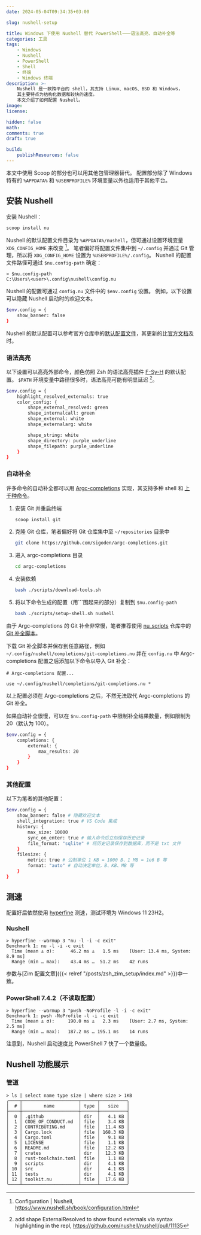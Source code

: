 ```yaml
---
date: 2024-05-04T09:34:35+03:00

slug: nushell-setup

title: Windows 下使用 Nushell 替代 PowerShell⸺语法高亮、自动补全等
categories: 工具
tags:
    - Windows
    - Nushell
    - PowerShell
    - Shell
    - 终端
    - Windows 终端
description: >-
    Nushell 是一款跨平台的 shell，其支持 Linux、macOS、BSD 和 Windows，
    其主要特点为结构化数据和较快的速度。
    本文介绍了如何配置 Nushell。
image:
license:

hidden: false
math:
comments: true
draft: true

build:
    publishResources: false
---
```


本文中使用 Scoop 的部分也可以用其他包管理器替代。
配置部分除了 Windows 特有的 `%APPDATA%` 和 `%USERPROFILE%` 环境变量以外也适用于其他平台。

## 安装 Nushell

安装 Nushell：

```sh
scoop install nu
```

Nushell 的默认配置文件目录为 `%APPDATA%/nushell`，但可通过设置环境变量 `XDG_CONFIG_HOME` 来改变 [^nushell_config]。
笔者偏好将配置文件集中到 `~/.config` 并通过 Git 管理，所以将 `XDG_CONFIG_HOME` 设置为 `%USERPROFILE%/.config`。
Nushell 的配置文件路径可通过 `$nu.config-path` 确定：

```console
> $nu.config-path
C:\Users\<user>\.config\nushell\config.nu
```

Nushell 的配置可通过 `config.nu` 文件中的 `$env.config` 设置。
例如，以下设置可以隐藏 Nushell 启动时的欢迎文本。

```sh
$env.config = {
    show_banner: false
}
```

Nushell 的默认配置可以参考官方仓库中的[默认配置文件](https://github.com/nushell/nushell/blob/main/crates/nu-utils/src/sample_config/default_config.nu)，其更新的比[官方文档](https://www.nushell.sh/book/configuration.html)及时。

### 语法高亮

以下设置可以高亮外部命令，颜色仿照 Zsh 的语法高亮插件 [F-Sy-H](https://github.com/z-shell/F-Sy-H) 的默认配置。
`$PATH` 环境变量中路径很多时，语法高亮可能有明显延迟 [^syntax_highlight_performance]。

```sh
$env.config = {
    highlight_resolved_externals: true
    color_config: {
        shape_external_resolved: green
        shape_internalcall: green
        shape_external: white
        shape_externalarg: white

        shape_string: white
        shape_directory: purple_underline
        shape_filepath: purple_underline
    }
}
```

### 自动补全

许多命令的自动补全都可以用 [Argc-completions](https://github.com/sigoden/argc-completions) 实现，其支持多种 shell 和 [上千种命令](https://github.com/sigoden/argc-completions/blob/main/MANIFEST.md)。

1. 安装 Git 并重启终端

    ```sh
    scoop install git
    ```

1. 克隆 Git 仓库，笔者偏好将 Git 仓库集中至 `~/repositories` 目录中

    ```sh
    git clone https://github.com/sigoden/argc-completions.git
    ```

1. 进入 argc-completions 目录

   ```sh
   cd argc-completions
   ```

1. 安装依赖

   ```sh
   bash ./scripts/download-tools.sh
   ```

1. 将以下命令生成的配置（用\`\`\`围起来的部分）复制到 `$nu.config-path`

   ```sh
   bash ./scripts/setup-shell.sh nushell
   ```

由于 Argc-completions 的 Git 补全非常慢，笔者推荐使用 [nu_scripts](https://github.com/nushell/nu_scripts) 仓库中的 [Git 补全脚本](https://github.com/nushell/nu_scripts/blob/main/custom-completions/git/git-completions.nu)。

下载 Git 补全脚本并保存到任意路径，例如 `~/.config/nushell/completions/git-completions.nu` 并在 `config.nu` 中 Argc-completions 配置之后添加以下命令以导入 Git 补全：

```nu
# Argc-completions 配置...

use ~/.config/nushell/completions/git-completions.nu *
```

以上配置必须在 Argc-completions 之后，不然无法取代 Argc-completions 的 Git 补全。

如果自动补全很慢，可以在 `$nu.config-path` 中限制补全结果数量，例如限制为 20（默认为 100）。

```sh
$env.config = {
    completions: {
        external: {
            max_results: 20
        }
    }
}
```

### 其他配置

以下为笔者的其他配置：

```sh
$env.config = {
    show_banner: false # 隐藏欢迎文本
    shell_integration: true # VS Code 集成
    history: {
        max_size: 10000
        sync_on_enter: true # 输入命令后立刻保存历史记录
        file_format: "sqlite" # 将历史记录保存到数据库，而不是 txt 文件
    }
    filesize: {
        metric: true # 公制单位 1 KB = 1000 B、1 MB = 1e6 B 等
        format: "auto" # 自动决定单位，B、KB、MB 等
    }
}
```

## 测速

配置好后依然使用 [hyperfine](https://github.com/sharkdp/hyperfine) 测速，测试环境为 Windows 11 23H2。

### Nushell

```console
> hyperfine --warmup 3 "nu -l -i -c exit"
Benchmark 1: nu -l -i -c exit
  Time (mean ± σ):      46.2 ms ±   1.5 ms    [User: 13.4 ms, System: 8.9 ms]
  Range (min … max):    43.4 ms …  51.2 ms    42 runs
```

参数与[Zim 配置文章]({{< relref "/posts/zsh_zim_setup/index.md" >}})中一致。

### PowerShell 7.4.2（不读取配置）

```console
> hyperfine --warmup 3 "pwsh -NoProfile -l -i -c exit"
Benchmark 1: pwsh -NoProfile -l -i -c exit
  Time (mean ± σ):     190.0 ms ±   2.3 ms    [User: 2.7 ms, System: 2.5 ms]
  Range (min … max):   187.2 ms … 195.1 ms    14 runs
```

注意到，Nushell 启动速度比 PowerShell 7 快了一个数量级。

## Nushell 功能展示

### 管道

```console
> ls | select name type size | where size > 1KB
╭────┬─────────────────────┬──────┬──────────╮
│  # │        name         │ type │   size   │
├────┼─────────────────────┼──────┼──────────┤
│  0 │ .github             │ dir  │   4.1 KB │
│  1 │ CODE_OF_CONDUCT.md  │ file │   3.4 KB │
│  2 │ CONTRIBUTING.md     │ file │  11.4 KB │
│  3 │ Cargo.lock          │ file │ 168.3 KB │
│  4 │ Cargo.toml          │ file │   9.1 KB │
│  5 │ LICENSE             │ file │   1.1 KB │
│  6 │ README.md           │ file │  12.2 KB │
│  7 │ crates              │ dir  │  12.3 KB │
│  8 │ rust-toolchain.toml │ file │   1.1 KB │
│  9 │ scripts             │ dir  │   4.1 KB │
│ 10 │ src                 │ dir  │   4.1 KB │
│ 11 │ tests               │ dir  │   4.1 KB │
│ 12 │ toolkit.nu          │ file │  17.6 KB │
╰────┴─────────────────────┴──────┴──────────╯
```

[^nushell_config]: Configuration | Nushell, https://www.nushell.sh/book/configuration.html
[^syntax_highlight_performance]: add shape ExternalResolved to show found externals via syntax highlighting in the repl, https://github.com/nushell/nushell/pull/11135
